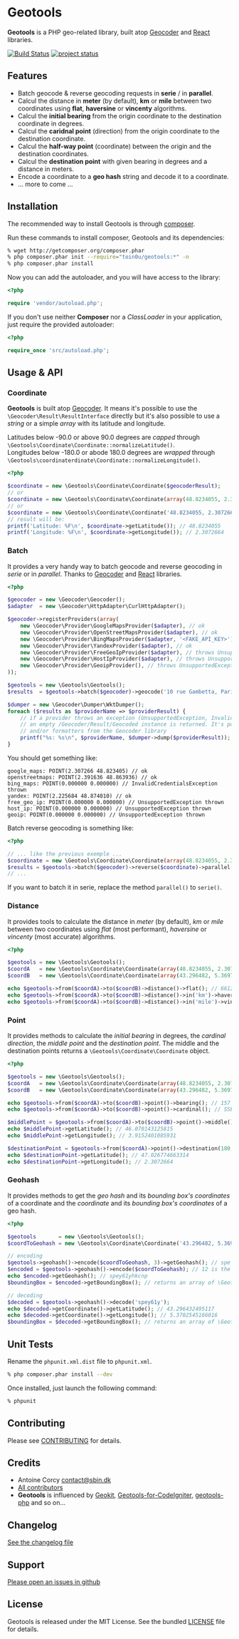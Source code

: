 Geotools
========

**Geotools** is a PHP geo-related library, built atop [Geocoder](https://github.com/willdurand/Geocoder) and
[React](https://github.com/reactphp/react) libraries.

[![Build Status](https://secure.travis-ci.org/toin0u/Geotools.png)](http://travis-ci.org/toin0u/Geotools)
[![project status](http://stillmaintained.com/toin0u/Geotools.png)](http://stillmaintained.com/toin0u/Geotools)


Features
--------

* Batch geocode & reverse geocoding requests in **serie** / in **parallel**.
* Calcul the distance in **meter** (by default), **km**  or **mile** between two coordinates using **flat**,
**haversine** or **vincenty** algorithms.
* Calcul the **initial bearing** from the origin coordinate to the destination coordinate in degrees.
* Calcul the **caridnal point** (direction) from the origin coordinate to the destination coordinate.
* Calcul the **half-way point** (coordinate) between the origin and the destination coordinates.
* Calcul the **destination point** with given bearing in degrees and a distance in meters.
* Encode a coordinate to a **geo hash** string and decode it to a coordinate.
* ... more to come ...


Installation
------------

The recommended way to install Geotools is through [composer](http://getcomposer.org).

Run these commands to install composer, Geotools and its dependencies:

``` bash
% wget http://getcomposer.org/composer.phar
% php composer.phar init --require="toin0u/geotools:*" -n
% php composer.phar install
```

Now you can add the autoloader, and you will have access to the library:

``` php
<?php

require 'vendor/autoload.php';
```

If you don't use neither **Composer** nor a _ClassLoader_ in your application, just require the provided autoloader:

``` php
<?php

require_once 'src/autoload.php';
```


Usage & API
-----------

### Coordinate ###

**Geotools** is built atop [Geocoder](https://github.com/willdurand/Geocoder). It means it's possible to use the
`\Geocoder\Result\ResultInterface` directly but it's also possible to use a *string* or a simple *array* with its
latitude and longitude.

Latitudes below -90.0 or above 90.0 degrees are *capped* through `\Geotools\Coordinate\Coordinate::normalizeLatitude()`.  
Longitudes below -180.0 or abode 180.0 degrees are *wrapped* through `\Geotools\coordinaterdinate\Coordinate::normalizeLongitude()`.

``` php
<?php

$coordinate = new \Geotools\Coordinate\Coordinate($geocoderResult);
// or
$coordinate = new \Geotools\Coordinate\Coordinate(array(48.8234055, 2.3072664));
// or
$coordinate = new \Geotools\Coordinate\Coordinate('48.8234055, 2.3072664');
// result will be:
printf('Latitude: %F\n', $coordinate->getLatitude()); // 48.8234055
printf('Longitude: %F\n', $coordinate->getLongitude()); // 2.3072664
```

### Batch ###

It provides a very handy way to batch geocode and reverse geocoding in *serie* or in *parallel*.
Thanks to [Geocoder](https://github.com/willdurand/Geocoder) and [React](https://github.com/reactphp/react) libraries.

```php
<?php

$geocoder = new \Geocoder\Geocoder();
$adapter  = new \Geocoder\HttpAdapter\CurlHttpAdapter();

$geocoder->registerProviders(array(
    new \Geocoder\Provider\GoogleMapsProvider($adapter), // ok
    new \Geocoder\Provider\OpenStreetMapsProvider($adapter), // ok
    new \Geocoder\Provider\BingMapsProvider($adapter, '<FAKE_API_KEY>'), // throws InvalidCredentialsException
    new \Geocoder\Provider\YandexProvider($adapter), // ok
    new \Geocoder\Provider\FreeGeoIpProvider($adapter), // throws UnsupportedException
    new \Geocoder\Provider\HostIpProvider($adapter), // throws UnsupportedException
    new \Geocoder\Provider\GeoipProvider(), // throws UnsupportedException
));

$geotools = new \Geotools\Geotools();
$results  = $geotools->batch($geocoder)->geocode('10 rue Gambetta, Paris, France')->parallel();

$dumper = new \Geocoder\Dumper\WktDumper();
foreach ($results as $providerName => $providerResult) {
    // if a provider throws an exception (UnsupportedException, InvalidCredentialsException ...)
    // an empty /Geocoder/Result/Geocoded instance is returned. It's possible to use dumpers
    // and/or formatters from the Geocoder library
    printf("%s: %s\n", $providerName, $dumper->dump($providerResult));
}
```

You should get something like:

```
google_maps: POINT(2.307266 48.823405) // ok
openstreetmaps: POINT(2.391636 48.863936) // ok
bing_maps: POINT(0.000000 0.000000) // InvalidCredentialsException thrown
yandex: POINT(2.225684 48.874010) // ok
free_geo_ip: POINT(0.000000 0.000000) // UnsupportedException thrown
host_ip: POINT(0.000000 0.000000) // UnsupportedException thrown
geoip: POINT(0.000000 0.000000) // UnsupportedException thrown
```

Batch reverse geocoding is something like:

``` php
<?php

// ... like the previous exemple ...
$coordinate = new \Geotools\Coordinate\Coordinate(array(48.8234055, 2.3072664));
$results = $geotools->batch($geocoder)->reverse($coordinate)->parallel();
// ...
```

If you want to batch it in serie, replace the method `parallel()` to `serie()`.

### Distance ###

It provides tools to calculate the distance in *meter* (by default), *km* or *mile* between two coordinates
using *flat* (most performant), *haversine* or *vincenty* (most accurate) algorithms.

``` php
<?php

$geotools = new \Geotools\Geotools();
$coordA   = new \Geotools\Coordinate\Coordinate(array(48.8234055, 2.3072664));
$coordB   = new \Geotools\Coordinate\Coordinate(array(43.296482, 5.36978));

echo $geotools->from($coordA)->to($coordB)->distance()->flat(); // 661220.36979254 (meters)
echo $geotools->from($coordA)->to($coordB)->distance()->in('km')->haversine(); // 659.16650524477
echo $geotools->from($coordA)->to($coordB)->distance()->in('mile')->vincenty(); // 410.41281759044
```

### Point ###

It provides methods to calculate the *initial bearing* in degrees, the *cardinal direction*, the *middle point*
and the *destination point*. The middle and the destination points returns a `\Geotools\Coordinate\Coordinate` object.

``` php
<?php

$geotools = new \Geotools\Geotools();
$coordA   = new \Geotools\Coordinate\Coordinate(array(48.8234055, 2.3072664));
$coordB   = new \Geotools\Coordinate\Coordinate(array(43.296482, 5.36978));

echo $geotools->from($coordA)->to($coordB)->point()->bearing(); // 157 (degrees)
echo $geotools->from($coordA)->to($coordB)->point()->cardinal(); // SSE (SouthSouthEast)

$middlePoint = $geotools->from($coordA)->to($coordB)->point()->middle(); // \Geotools\Coordinate\Coordinate
echo $middlePoint->getLatitude(); // 46.070143125815
echo $middlePoint->getLongitude(); // 3.9152401085931

$destinationPoint = $geotools->from($coordA)->point()->destination(180, 200000); // \Geotools\Coordinate\Coordinate
echo $destinationPoint->getLatitude(); // 47.026774663314
echo $destinationPoint->getLongitude(); // 2.3072664
```


### Geohash ###

It provides methods to get the *geo hash* and its *bounding box's coordinates* of a coordinate and the
*coordinate* and its *bounding box's coordinates* of a geo hash.

``` php
<?php

$geotools       = new \Geotools\Geotools();
$coordToGeohash = new \Geotools\Coordinate\Coordinate('43.296482, 5.36978');

// encoding
$geotools->geohash()->encode($coordToGeohash, 3)->getGeohash(); // spe
$encoded = $geotools->geohash()->encode($coordToGeohash); // 12 is the default length
echo $encoded->getGeohash(); // spey61yhkcnp
$boundingBox = $encoded->getBoundingBox(); // returns an array of \Geotools\Coordinate\CordinateInterface

// decoding
$decoded = $geotools->geohash()->decode('spey61y');
echo $decoded->getCoordinate()->getLatitude(); // 43.296432495117
echo $decoded->getCoordinate()->getLongitude(); // 5.3702545166016
$boundingBox = $decoded->getBoundingBox(); // returns an array of \Geotools\Coordinate\CordinateInterface
```


Unit Tests
----------

Rename the `phpunit.xml.dist` file to `phpunit.xml`.

``` bash
% php composer.phar install --dev
```

Once installed, just launch the following command:

``` bash
% phpunit
```


Contributing
------------

Please see [CONTRIBUTING](CONTRIBUTING.md) for details.


Credits
-------

* Antoine Corcy <contact@sbin.dk>
* [All contributors](https://github.com/toin0u/Geotools/contributors)
* **Geotools** is influenced by [Geokit](https://github.com/jsor/Geokit),
[Geotools-for-CodeIgniter](https://github.com/weejames/Geotools-for-CodeIgniter),
[geotools-php](https://github.com/jillesvangurp/geotools-php) and so on...


Changelog
---------

[See the changelog file](CHANGELOG.md)


Support
-------

[Please open an issues in github](https://github.com/toin0u/Geotools/issues)


License
-------

Geotools is released under the MIT License. See the bundled [LICENSE](LICENSE) file for details.
